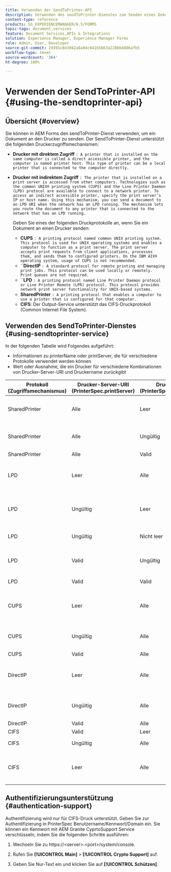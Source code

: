 ```yaml
---
title: Verwenden der SendToPrinter-API
description: Verwenden des sendToPrinter-Dienstes zum Senden eines Dokuments an den Drucker
content-type: reference
products: SG_EXPERIENCEMANAGER/6.5/FORMS
topic-tags: document_services
feature: Document Services,APIs & Integrations
solution: Experience Manager, Experience Manager Forms
role: Admin, User, Developer
source-git-commit: 29391c8e3042a8a04c64165663a228bb4886afb5
workflow-type: tm+mt
source-wordcount: '364'
ht-degree: 100%

---
```


# Verwenden der SendToPrinter-API {#using-the-sendtoprinter-api}

## Übersicht {#overview}

Sie können in AEM Forms den sendToPrinter-Dienst verwenden, um ein Dokument an den Drucker zu senden. Der SendToPrinter-Dienst unterstützt die folgenden Druckerzugriffsmechanismen:

* **Drucker mit direktem Zugriff** `: A printer that is installed on the same computer is called a direct accessible printer, and the computer is named printer host. This type of printer can be a local printer that is connected to the computer directly.`

* **Drucker mit indirektem Zugriff** `: The printer that is installed on a print server is accessed from other computers. Technologies such as the common UNIX® printing system (CUPS) and the Line Printer Daemon (LPD) protocol are available to connect to a network printer. To access an indirect accessible printer, specify the print server’s IP or host name. Using this mechanism, you can send a document to an LPD URI when the network has an LPD running. The mechanism lets you route the document to any printer that is connected to the network that has an LPD running.`

  Geben Sie eines der folgenden Druckprotokolle an, wenn Sie ein Dokument an einen Drucker senden:

   * **CUPS** `: A printing protocol named common UNIX printing system. This protocol is used for UNIX operating systems and enables a computer to function as a print server. The print server accepts print requests from client applications, processes them, and sends them to configured printers. On the IBM AIX® operating system, usage of CUPS is not recommended.`
   * ``**DirectIP** `: A standard protocol for remote printing and managing print jobs. This protocol can be used locally or remotely. Print queues are not required.`
   * ``**LPD** `: A printing protocol named Line Printer Daemon protocol or Line Printer Remote (LPR) protocol. This protocol provides network print server functionality for UNIX-based systems.`
   * **SharedPrinter** `: A printing protocol that enables a computer to use a printer that is configured for that computer.`
   * **CIFS**: Der Output-Service unterstützt das CIFS-Druckprotokoll (Common Internet File System).

## Verwenden des SendToPrinter-Dienstes {#using-sendtoprinter-service}

In der folgenden Tabelle wird Folgendes aufgeführt:

* Informationen zu printerName oder printServer, die für verschiedene Protokolle verwendet werden können
* Wert oder Ausnahme, die ein Drucker für verschiedene Kombinationen von Drucker-Server-URI und Druckername zurückgibt

| Protokoll (Zugriffsmechanismus) | Drucker-Server-URI (PrinterSpec.printServer) | Druckername (PrinterSpec.printerName) | Ergebnis |
|--- |--- |--- |--- |
| SharedPrinter | Alle | Leer | Ausnahme: Das erforderliche Argument sPrinterName darf nicht leer sein. |
| SharedPrinter | Alle | Ungültig | Ausnahmefehler, der besagt, dass der Drucker nicht gefunden werden kann. |
| SharedPrinter | Alle | Valid | Erfolgreicher Druckauftrag. |
| LPD | Leer | Alle | ein Ausnahmefehler, der besagt, dass das erforderliche sPrintServerUri-Argument nicht leer sein darf. |
| LPD | Ungültig | Leer | Ausnahmefehler, der besagt, dass das erforderliche sPrinterName-Argument nicht leer sein darf. |
| LPD | Ungültig | Nicht leer | Ausnahmefehler, der besagt, dass sPrintServerUri nicht gefunden wurde. |
| LPD | Valid | Ungültig | Ausnahmefehler, der besagt, dass der Drucker nicht gefunden werden kann. |
| LPD | Valid | Valid | Ein erfolgreicher Druckauftrag. |
| CUPS | Leer | Alle | ein Ausnahmefehler, der besagt, dass das erforderliche sPrintServerUri-Argument nicht leer sein darf. |
| CUPS | Ungültig | Alle | Ausnahmefehler, der besagt, dass der Drucker nicht gefunden werden kann. |
| CUPS | Valid | Alle | Erfolgreicher Druckauftrag. |
| DirectIP | Leer | Alle | ein Ausnahmefehler, der besagt, dass das erforderliche sPrintServerUri-Argument nicht leer sein darf. |
| DirectIP | Ungültig | Alle | Ausnahmefehler, der besagt, dass der Drucker nicht gefunden werden kann. |
| DirectIP | Valid | Alle | Erfolgreicher Druckauftrag. |
| CIFS | Valid | Leer | Erfolgreicher Druckauftrag. |
| CIFS | Ungültig | Alle | Ein unbekannter Fehler beim Drucken mit CIFS. |
| CIFS | Leer | Alle | ein Ausnahmefehler, der besagt, dass das erforderliche sPrintServerUri-Argument nicht leer sein darf. |

## Authentifizierungsunterstützung {#authentication-support}

Authentifizierung wird nur für CIFS-Druck unterstützt. Geben Sie zur Authentifizierung in PrinterSpec Benutzername/Kennwort/Domain ein. Sie können ein Kennwort mit AEM Granite CyprtoSupport Service verschlüsseln, indem Sie die folgenden Schritte ausführen:

1. Wechseln Sie zu https://&lt;server>:&lt;port>/system/console.

1. Rufen Sie **[!UICONTROL Main]** > **[!UICONTROL Crypto Support]** auf.

1. Geben Sie Nur-Text ein und klicken Sie auf **[!UICONTROL Schützen]**.
